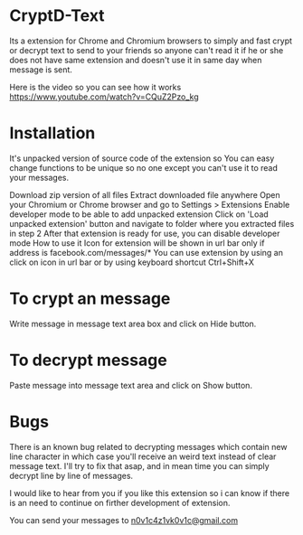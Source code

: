 CryptD-Text
=====================

Its a extension for Chrome and Chromium browsers to simply and fast crypt or decrypt text to send to your friends so anyone can't read it if he or she does not have same extension and doesn't use it in same day when message is sent.

Here is the video so you can see how it works https://www.youtube.com/watch?v=CQuZ2Pzo_kg

Installation
=====================
It's unpacked version of source code of the extension so You can easy change functions to be unique so no one except you can't use it to read your messages.

Download zip version of all files
Extract downloaded file anywhere
Open your Chromium or Chrome browser and go to Settings > Extensions
Enable developer mode to be able to add unpacked extension
Click on 'Load unpacked extension' button and navigate to folder where you extracted files in step 2
After that extension is ready for use, you can disable developer mode
How to use it
Icon for extension will be shown in url bar only if address is facebook.com/messages/* You can use extension by using an click on icon in url bar or by using keyboard shortcut Ctrl+Shift+X

To crypt an message
=====================
Write message in message text area box and click on Hide button.

To decrypt message
=====================
Paste message into message text area and click on Show button.

Bugs
=====================
There is an known bug related to decrypting messages which contain new line character in which case you'll receive an weird text instead of clear message text. I'll try to fix that asap, and in mean time you can simply decrypt line by line of messages.

I would like to hear from you if you like this extension so i can know if there is an need to continue on firther development of extension.

You can send your messages to n0v1c4z1vk0v1c@gmail.com
